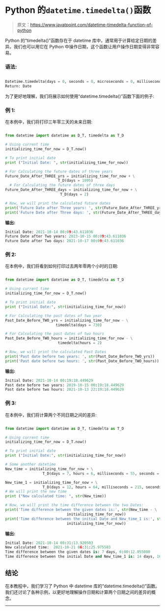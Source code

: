 # Python 的`datetime.timedelta()`函数

> 原文：<https://www.javatpoint.com/datetime-timedelta-function-of-python>

Python 的“timedelta()”函数存在于 datetime 库中，通常用于计算给定日期的差异。我们也可以用它在 Python 中操作日期，这个函数让用户操作日期变得非常容易。

### 语法:

```py

Datetime.timedelta(days = 0, seconds = 0, microseconds = 0, milliseconds = 0, minutes = 0, hours = 0, weeks = 0)
Return: Date

```

为了更好地理解，我们将展示如何使用“datetime.timedelta()”函数下面的例子:

### 例 1:

在本例中，我们将打印三年零三天的未来日期:

```py

from datetime import datetime as D_T, timedelta as T_D

# Using current time
initializing_time_for_now = D_T.now()

# To print initial date
print ("Initial Date: ", str(initializing_time_for_now))

# For Calculating the future dates of three years
Future_Date_After_THREE_yrs = initializing_time_for_now + \
                        T_D(days = 1095)
  # For Calculating the future dates of three days
Future_Date_After_THREE_days = initializing_time_for_now + \
                         T_D(days = 2)

# Now, we will print the calculated future dates
print('Future Date after Three years: ', str(Future_Date_After_THREE_yrs))
print('Future Date after Three days: ', str(Future_Date_After_THREE_days))

```

**输出:**

```py
Initial Date: 2021-10-14 00:09:43.611036
Future Date after Two years: 2023-10-15 00:09:43.611036
Future Date after Two days: 2021-10-17 00:09:43.611036

```

### 例 2:

在本例中，我们将看到如何打印过去两年零两个小时的日期:

```py

from datetime import datetime as D_T, timedelta as T_D

# Using current time
initializing_time_for_now = D_T.now()

# To print initial date
print ("Initial Date:", str(initializing_time_for_now))

# For Calculating the past dates of two year
Past_Date_Before_TWO_yrs = initializing_time_for_now - \
                       timedelta(days = 730)

# For Calculating the past dates of two hours
Past_Date_Before_TWO_hours = initializing_time_for_now - \
                        timedelta(hours = 2)

# Now, we will print the calculated Past Dates
print('Past date before two years: ', str(Past_Date_Before_TWO_yrs))
print('Past date before two hours: ', str(Past_Date_Before_TWO_hours))

```

**输出:**

```py
Initial Date: 2021-10-14 00:19:18.449629
Past date before two years: 2019-10-15 00:19:18.449629
Past date before two hours: 2021-10-13 22:19:18.449629

```

### 例 3:

在本例中，我们将计算两个不同日期之间的差异:

```py

from datetime import datetime as D_T, timedelta as T_D

# Using current time
initializing_time_for_now = D_T.now()

# To print initial date
print ("Initial Date:", str(initializing_time_for_now))

# Some another datetime
New_time = initializing_time_for_now + \
                 T_D(days = 7, hours = 6, milliseconds = 55, seconds = 12)

New_time_1 = initializing_time_for_now + \
                 T_D(days = 12, hours = 64, milliseconds = 215, seconds = 90)
# We will print the new time
print ("New calculated time: ", str(New_time))

# Now, we will print the time difference between the two Dates:
print('Time difference between the given dates is:', str(New_time - \
                            initializing_time_for_now))
print('Time difference between the initial Date and New_time_1 is:', str(New_time_1 - \
                            initializing_time_for_now))

```

**输出:**

```py
Initial Date: 2021-10-14 00:31:13.920503
New calculated time:  2021-10-21 06:31:25.975503
Time difference between the given dates is: 7 days, 6:00:12.055000
Time difference between the initial Date and New_time_1 is: 14 days, 16:01:30.215000

```

## 结论

在本教程中，我们学习了 Python 中 datetime 库的“datetime.timedelta()”函数。我们还讨论了各种示例，以更好地理解操作日期和计算两个日期之间的差异的概念。

* * *